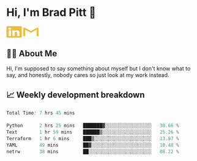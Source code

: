 # Hi, I'm Brad Pitt 👋


<a href="https://www.linkedin.com/in/mathias-mauraisin/" target="blank"><img align="center" src="./icons/linkedin.svg" alt="https://www.linkedin.com/in/mathias-mauraisin/" height="30" width="40" /></a>
<a href="mailto:mathias.mauraisin.pro@gmail.com" target="blank"><img align="center" src="./icons/gmail.svg" alt="redrew" height="30" width="40" /></a>




<!-- ![snap](images/Snap_dark.png?raw=true) -->
<!-- ![snap](images/Snap_dark_bg.png?raw=true) -->


<!-- [![My Skills](https://skillicons.dev/icons?i=c,cpp,html,css,js,ts,)](https://skillicons.dev) -->

## 🙋‍♂️&nbsp;About Me

Hi, I'm supposed to say something about myself but I don't know what to say, and honestly, nobody cares so just look at my work instead.

## 📈&nbsp;Weekly development breakdown

<!-- [![mamaurai's 42 stats](https://badge42.vercel.app/api/v2/cl1l4qz93000609l4yixitcl4/stats?cursusId=21&coalitionId=45)](https://github.com/JaeSeoKim/badge42) -->





<!--START_SECTION:waka-->

```rust
Total Time: 7 hrs 45 mins

Python      2 hrs 25 mins   ███████▓░░░░░░░░░░░░░░░░░   30.66 %
Text        1 hr 59 mins    ██████▒░░░░░░░░░░░░░░░░░░   25.26 %
Terraform   1 hr 6 mins     ███▒░░░░░░░░░░░░░░░░░░░░░   13.97 %
YAML        49 mins         ██▓░░░░░░░░░░░░░░░░░░░░░░   10.48 %
netrw       38 mins         ██░░░░░░░░░░░░░░░░░░░░░░░   08.22 %
```

<!--END_SECTION:waka-->


